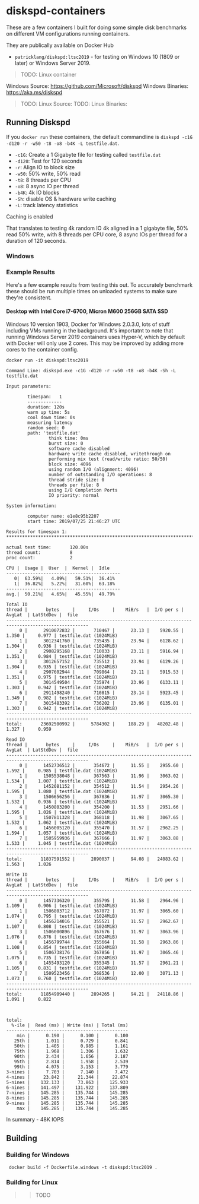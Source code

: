 # diskspd-containers

These are a few containers I built for doing some simple disk benchmarks on different VM configurations running containers.

They are publically available on Docker Hub

- `patricklang/diskspd:ltsc2019` - for testing on Windows 10 (1809 or later) or Windows Server 2019.

> TODO: Linux container

Windows Source: https://github.com/Microsoft/diskspd
Windows Binaries: https://aka.ms/diskspd 

> TODO: Linux Source: 
> TODO: Linux Binaries: 

## Running Diskspd

If you `docker run` these containers, the default commandline is `diskspd -c1G -d120 -r -w50 -t8 -o8 -b4K -L testfile.dat`.

- `-c1G`: Create a 1 Gigabyte file for testing called `testfile.dat`
- `-d120`: Test for 120 seconds
- `-r`: Align IO to block size
- `-w50`: 50% write, 50% read
- `-t8`: 8 threads per CPU
- `-o8`: 8 async IO per thread
- `-b4K`: 4k IO blocks
- `-Sh`: disable OS & hardware write caching
- `-L`: track latency statistics

Caching is enabled

That translates to testing 4k random IO 4k aligned in a 1 gigabyte file, 50% read 50% write, with 8 threads per CPU core, 8 async IOs per thread for a duration of 120 seconds.


### Windows




### Example Results

Here's a few example results from testing this out. To accurately benchmark these should be run multiple times on unloaded systems to make sure they're consistent. 

#### Desktop with Intel Core i7-6700, Micron M600 256GB SATA SSD
Windows 10 version 1903, Docker for Windows 2.0.3.0, lots of stuff including VMs running in the background. It's importatnt to note that running Windows Server 2019 containers uses Hyper-V, which by default with Docker will only use 2 cores. This may be improved by adding more cores to the container config.

```
docker run -it diskspd:ltsc2019

Command Line: diskspd.exe -c1G -d120 -r -w50 -t8 -o8 -b4K -Sh -L testfile.dat

Input parameters:

        timespan:   1
        -------------
        duration: 120s
        warm up time: 5s
        cool down time: 0s
        measuring latency
        random seed: 0
        path: 'testfile.dat'
                think time: 0ms
                burst size: 0
                software cache disabled
                hardware write cache disabled, writethrough on
                performing mix test (read/write ratio: 50/50)
                block size: 4096
                using random I/O (alignment: 4096)
                number of outstanding I/O operations: 8
                thread stride size: 0
                threads per file: 8
                using I/O Completion Ports
                IO priority: normal

System information:

        computer name: e1e8c95b2207
        start time: 2019/07/25 21:46:27 UTC

Results for timespan 1:
*******************************************************************************

actual test time:       120.00s
thread count:           8
proc count:             2

CPU |  Usage |  User  |  Kernel |  Idle
-------------------------------------------
   0|  63.59%|   4.09%|   59.51%|  36.41%
   1|  36.82%|   5.22%|   31.60%|  63.18%
-------------------------------------------
avg.|  50.21%|   4.65%|   45.55%|  49.79%

Total IO
thread |       bytes     |     I/Os     |    MiB/s   |  I/O per s |  AvgLat  | LatStdDev |  file
-----------------------------------------------------------------------------------------------------
     0 |      2910072832 |       710467 |      23.13 |    5920.55 |    1.350 |     0.977 | testfile.dat (1024MiB)
     1 |      3012341760 |       735435 |      23.94 |    6128.62 |    1.304 |     0.936 | testfile.dat (1024MiB)
     2 |      2908295168 |       710033 |      23.11 |    5916.94 |    1.351 |     0.984 | testfile.dat (1024MiB)
     3 |      3012657152 |       735512 |      23.94 |    6129.26 |    1.304 |     0.935 | testfile.dat (1024MiB)
     4 |      2907602944 |       709864 |      23.11 |    5915.53 |    1.351 |     0.975 | testfile.dat (1024MiB)
     5 |      3014549504 |       735974 |      23.96 |    6133.11 |    1.303 |     0.942 | testfile.dat (1024MiB)
     6 |      2911498240 |       710815 |      23.14 |    5923.45 |    1.349 |     0.982 | testfile.dat (1024MiB)
     7 |      3015483392 |       736202 |      23.96 |    6135.01 |    1.303 |     0.942 | testfile.dat (1024MiB)
-----------------------------------------------------------------------------------------------------
total:       23692500992 |      5784302 |     188.29 |   48202.48 |    1.327 |     0.959

Read IO
thread |       bytes     |     I/Os     |    MiB/s   |  I/O per s |  AvgLat  | LatStdDev |  file
-----------------------------------------------------------------------------------------------------
     0 |      1452736512 |       354672 |      11.55 |    2955.60 |    1.592 |     0.985 | testfile.dat (1024MiB)
     1 |      1505538048 |       367563 |      11.96 |    3063.02 |    1.534 |     1.007 | testfile.dat (1024MiB)
     2 |      1452081152 |       354512 |      11.54 |    2954.26 |    1.595 |     1.080 | testfile.dat (1024MiB)
     3 |      1506656256 |       367836 |      11.97 |    3065.30 |    1.532 |     0.936 | testfile.dat (1024MiB)
     4 |      1450803200 |       354200 |      11.53 |    2951.66 |    1.595 |     1.026 | testfile.dat (1024MiB)
     5 |      1507811328 |       368118 |      11.98 |    3067.65 |    1.532 |     1.062 | testfile.dat (1024MiB)
     6 |      1456005120 |       355470 |      11.57 |    2962.25 |    1.594 |     1.057 | testfile.dat (1024MiB)
     7 |      1505959936 |       367666 |      11.97 |    3063.88 |    1.533 |     1.045 | testfile.dat (1024MiB)
-----------------------------------------------------------------------------------------------------
total:       11837591552 |      2890037 |      94.08 |   24083.62 |    1.563 |     1.026

Write IO
thread |       bytes     |     I/Os     |    MiB/s   |  I/O per s |  AvgLat  | LatStdDev |  file
-----------------------------------------------------------------------------------------------------
     0 |      1457336320 |       355795 |      11.58 |    2964.96 |    1.109 |     0.906 | testfile.dat (1024MiB)
     1 |      1506803712 |       367872 |      11.97 |    3065.60 |    1.074 |     0.795 | testfile.dat (1024MiB)
     2 |      1456214016 |       355521 |      11.57 |    2962.67 |    1.107 |     0.808 | testfile.dat (1024MiB)
     3 |      1506000896 |       367676 |      11.97 |    3063.96 |    1.076 |     0.876 | testfile.dat (1024MiB)
     4 |      1456799744 |       355664 |      11.58 |    2963.86 |    1.108 |     0.854 | testfile.dat (1024MiB)
     5 |      1506738176 |       367856 |      11.97 |    3065.46 |    1.075 |     0.735 | testfile.dat (1024MiB)
     6 |      1455493120 |       355345 |      11.57 |    2961.21 |    1.105 |     0.831 | testfile.dat (1024MiB)
     7 |      1509523456 |       368536 |      12.00 |    3071.13 |    1.073 |     0.760 | testfile.dat (1024MiB)
-----------------------------------------------------------------------------------------------------
total:       11854909440 |      2894265 |      94.21 |   24118.86 |    1.091 |     0.822



total:
  %-ile |  Read (ms) | Write (ms) | Total (ms)
----------------------------------------------
    min |      0.190 |      0.100 |      0.100
   25th |      1.011 |      0.729 |      0.841
   50th |      1.405 |      0.985 |      1.161
   75th |      1.968 |      1.306 |      1.632
   90th |      2.434 |      1.656 |      2.187
   95th |      2.814 |      1.958 |      2.539
   99th |      4.075 |      3.153 |      3.779
3-nines |      7.703 |      7.140 |      7.472
4-nines |     23.842 |     21.344 |     22.874
5-nines |    132.133 |     73.863 |    125.933
6-nines |    141.497 |    131.922 |    137.809
7-nines |    145.285 |    135.744 |    145.285
8-nines |    145.285 |    135.744 |    145.285
9-nines |    145.285 |    135.744 |    145.285
    max |    145.285 |    135.744 |    145.285
```

In summary - 48K IOPS



## Building

### Building for Windows

```
 docker build -f Dockerfile.windows -t diskspd:ltsc2019 .
```

### Building for Linux

>> TODO

